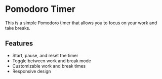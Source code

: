 # Pomodoro Timer

This is a simple Pomodoro timer that allows you to focus on your work and take breaks.

## Features

- Start, pause, and reset the timer
- Toggle between work and break mode
- Customizable work and break times
- Responsive design
